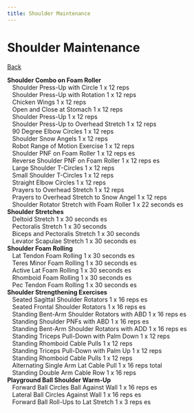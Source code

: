 ```yaml
---
title: Shoulder Maintenance
---
```


# Shoulder Maintenance

[Back](./index)

**Shoulder Combo on Foam Roller**<br>
&nbsp;&nbsp;&nbsp;Shoulder Press-Up with Circle 1 x 12 reps<br>
&nbsp;&nbsp;&nbsp;Shoulder Press-Up with Rotation 1 x 12 reps<br>
&nbsp;&nbsp;&nbsp;Chicken Wings 1 x 12 reps<br>
&nbsp;&nbsp;&nbsp;Open and Close at Stomach 1 x 12 reps<br>
&nbsp;&nbsp;&nbsp;Shoulder Press-Up 1 x 12 reps<br>
&nbsp;&nbsp;&nbsp;Shoulder Press-Up to Overhead Stretch 1 x 12 reps<br>
&nbsp;&nbsp;&nbsp;90 Degree Elbow Circles 1 x 12 reps<br>
&nbsp;&nbsp;&nbsp;Shoulder Snow Angels 1 x 12 reps<br>
&nbsp;&nbsp;&nbsp;Robot Range of Motion Exercise 1 x 12 reps<br>
&nbsp;&nbsp;&nbsp;Shoulder PNF on Foam Roller 1 x 12 reps es<br>
&nbsp;&nbsp;&nbsp;Reverse Shoulder PNF on Foam Roller 1 x 12 reps es<br>
&nbsp;&nbsp;&nbsp;Large Shoulder T-Circles 1 x 12 reps<br>
&nbsp;&nbsp;&nbsp;Small Shoulder T-Circles 1 x 12 reps<br>
&nbsp;&nbsp;&nbsp;Straight Elbow Circles 1 x 12 reps<br>
&nbsp;&nbsp;&nbsp;Prayers to Overhead Stretch 1 x 12 reps<br>
&nbsp;&nbsp;&nbsp;Prayers to Overhead Stretch to Snow Angel 1 x 12 reps<br>
&nbsp;&nbsp;&nbsp;Shoulder Rotator Stretch with Foam Roller 1 x 22 seconds es<br>
**Shoulder Stretches**<br>
&nbsp;&nbsp;&nbsp;Deltoid Stretch 1 x 30 seconds es<br>
&nbsp;&nbsp;&nbsp;Pectoralis Stretch 1 x 30 seconds<br>
&nbsp;&nbsp;&nbsp;Biceps and Pectoralis Stretch 1 x 30 seconds<br>
&nbsp;&nbsp;&nbsp;Levator Scapulae Stretch 1 x 30 seconds es<br>
**Shoulder Foam Rolling**<br>
&nbsp;&nbsp;&nbsp;Lat Tendon Foam Rolling 1 x 30 seconds es<br>
&nbsp;&nbsp;&nbsp;Teres Minor Foam Rolling 1 x 30 seconds es<br>
&nbsp;&nbsp;&nbsp;Active Lat Foam Rolling 1 x 30 seconds es<br>
&nbsp;&nbsp;&nbsp;Rhomboid Foam Rolling 1 x 30 seconds es<br>
&nbsp;&nbsp;&nbsp;Pec Tendon Foam Rolling 1 x 30 seconds es<br>
**Shoulder Strengthening Exercises**<br>
&nbsp;&nbsp;&nbsp;Seated Sagittal Shoulder Rotators 1 x 16 reps es<br>
&nbsp;&nbsp;&nbsp;Seated Frontal Shoulder Rotators 1 x 16 reps es<br>
&nbsp;&nbsp;&nbsp;Standing Bent-Arm Shoulder Rotators with ABD 1 x 16 reps es<br>
&nbsp;&nbsp;&nbsp;Standing Shoulder PNFs with ABD 1 x 16 reps es<br>
&nbsp;&nbsp;&nbsp;Standing Bent-Arm Shoulder Rotators with ADD 1 x 16 reps es<br>
&nbsp;&nbsp;&nbsp;Standing Triceps Pull-Down with Palm Down 1 x 12 reps<br>
&nbsp;&nbsp;&nbsp;Standing Rhomboid Cable Pulls 1 x 12 reps<br>
&nbsp;&nbsp;&nbsp;Standing Triceps Pull-Down with Palm Up 1 x 12 reps<br>
&nbsp;&nbsp;&nbsp;Standing Rhomboid Cable Pulls 1 x 12 reps<br>
&nbsp;&nbsp;&nbsp;Alternating Single Arm Lat Cable Pull 1 x 16 reps total<br>
&nbsp;&nbsp;&nbsp;Standing Double Arm Cable Row 1 x 16 reps<br>
**Playground Ball Shoulder Warm-Up**<br>
&nbsp;&nbsp;&nbsp;Forward Ball Circles Ball Against Wall 1 x 16 reps es<br>
&nbsp;&nbsp;&nbsp;Lateral Ball Circles Against Wall 1 x 16 reps es<br>
&nbsp;&nbsp;&nbsp;Forward Ball Roll-Ups to Lat Stretch 1 x 3 reps es<br>
